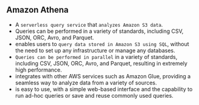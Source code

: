 Amazon Athena
---

- A `serverless query service` that `analyzes Amazon S3 data`.
- Queries can be performed in a variety of standards, including CSV, JSON, ORC, Avro, and Parquet.
- enables users to `query data stored in Amazon S3 using SQL`, without the need to set up any infrastructure or manage any databases.
- `Queries can be performed in parallel` in a variety of standards, including CSV, JSON, ORC, Avro, and Parquet, resulting in extremely high performance.
- integrates with other AWS services such as Amazon Glue, providing a seamless way to analyze data from a variety of sources.
- is easy to use, with a simple web-based interface and the capability to run ad-hoc queries or save and reuse commonly used queries.
